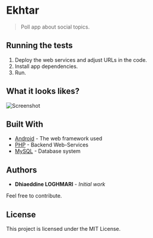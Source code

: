 # Ekhtar

>Poll app about social topics.

## Running the tests

 1. Deploy the web services and adjust URLs in the code.
 2. Install app dependencies.
 3. Run.
## What it looks likes?
![Screenshot ](https://ekhtar.000webhostapp.com/ekhtar.jpg)


## Built With

* [Android](https://developer.android.com/docs/) - The web framework used
* [PHP](http://php.net/docs.php) -  Backend Web-Services
* [MySQL](https://dev.mysql.com/doc/) - Database system


## Authors

* **Dhiaeddine LOGHMARI** - *Initial work* 

Feel free to contribute.

## License

This project is licensed under the MIT License.
